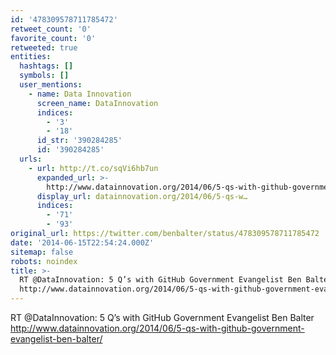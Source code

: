 ```yaml
---
id: '478309578711785472'
retweet_count: '0'
favorite_count: '0'
retweeted: true
entities:
  hashtags: []
  symbols: []
  user_mentions:
    - name: Data Innovation
      screen_name: DataInnovation
      indices:
        - '3'
        - '18'
      id_str: '390284285'
      id: '390284285'
  urls:
    - url: http://t.co/sqVi6hb7un
      expanded_url: >-
        http://www.datainnovation.org/2014/06/5-qs-with-github-government-evangelist-ben-balter/
      display_url: datainnovation.org/2014/06/5-qs-w…
      indices:
        - '71'
        - '93'
original_url: https://twitter.com/benbalter/status/478309578711785472
date: '2014-06-15T22:54:24.000Z'
sitemap: false
robots: noindex
title: >-
  RT @DataInnovation: 5 Q’s with GitHub Government Evangelist Ben Balter
  http://www.datainnovation.org/2014/06/5-qs-with-github-government-evangelist-ben-balter/
---
```


RT @DataInnovation: 5 Q’s with GitHub Government Evangelist Ben Balter http://www.datainnovation.org/2014/06/5-qs-with-github-government-evangelist-ben-balter/